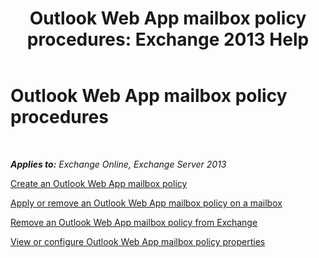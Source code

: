 ﻿---
title: 'Outlook Web App mailbox policy procedures: Exchange 2013 Help'
TOCTitle: Outlook Web App mailbox policy procedures
ms:assetid: 2f9fc960-6d0b-472a-a81a-6d8b629b4d5d
ms:mtpsurl: https://technet.microsoft.com/en-us/library/JJ674295(v=EXCHG.150)
ms:contentKeyID: 49319905
ms.date: 12/10/2017
mtps_version: v=EXCHG.150
---

# Outlook Web App mailbox policy procedures

 

_**Applies to:** Exchange Online, Exchange Server 2013_


[Create an Outlook Web App mailbox policy](create-an-outlook-web-app-mailbox-policy-exchange-2013-help.md)

[Apply or remove an Outlook Web App mailbox policy on a mailbox](apply-or-remove-an-outlook-web-app-mailbox-policy-on-a-mailbox-exchange-2013-help.md)

[Remove an Outlook Web App mailbox policy from Exchange](remove-an-outlook-web-app-mailbox-policy-from-exchange-exchange-2013-help.md)

[View or configure Outlook Web App mailbox policy properties](view-or-configure-outlook-web-app-mailbox-policy-properties-exchange-2013-help.md)

